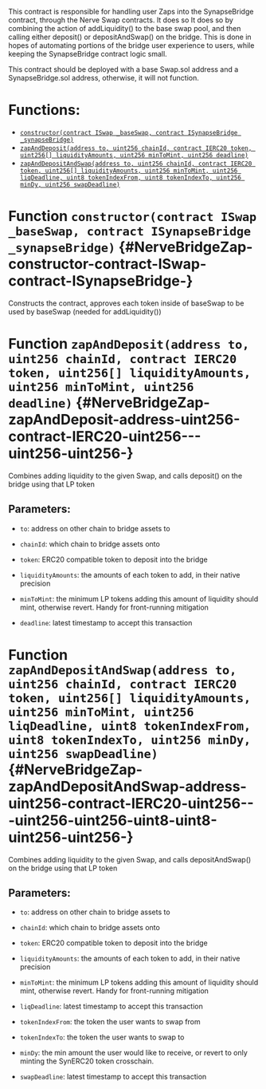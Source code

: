 This contract is responsible for handling user Zaps into the SynapseBridge contract, through the Nerve Swap contracts. It does so
It does so by combining the action of addLiquidity() to the base swap pool, and then calling either deposit() or depositAndSwap() on the bridge.
This is done in hopes of automating portions of the bridge user experience to users, while keeping the SynapseBridge contract logic small.



This contract should be deployed with a base Swap.sol address and a SynapseBridge.sol address, otherwise, it will not function.

# Functions:
- [`constructor(contract ISwap _baseSwap, contract ISynapseBridge _synapseBridge)`](#NerveBridgeZap-constructor-contract-ISwap-contract-ISynapseBridge-)
- [`zapAndDeposit(address to, uint256 chainId, contract IERC20 token, uint256[] liquidityAmounts, uint256 minToMint, uint256 deadline)`](#NerveBridgeZap-zapAndDeposit-address-uint256-contract-IERC20-uint256---uint256-uint256-)
- [`zapAndDepositAndSwap(address to, uint256 chainId, contract IERC20 token, uint256[] liquidityAmounts, uint256 minToMint, uint256 liqDeadline, uint8 tokenIndexFrom, uint8 tokenIndexTo, uint256 minDy, uint256 swapDeadline)`](#NerveBridgeZap-zapAndDepositAndSwap-address-uint256-contract-IERC20-uint256---uint256-uint256-uint8-uint8-uint256-uint256-)


# Function `constructor(contract ISwap _baseSwap, contract ISynapseBridge _synapseBridge)` {#NerveBridgeZap-constructor-contract-ISwap-contract-ISynapseBridge-}
Constructs the contract, approves each token inside of baseSwap to be used by baseSwap (needed for addLiquidity())

# Function `zapAndDeposit(address to, uint256 chainId, contract IERC20 token, uint256[] liquidityAmounts, uint256 minToMint, uint256 deadline)` {#NerveBridgeZap-zapAndDeposit-address-uint256-contract-IERC20-uint256---uint256-uint256-}
Combines adding liquidity to the given Swap, and calls deposit() on the bridge using that LP token


## Parameters:
- `to`: address on other chain to bridge assets to

- `chainId`: which chain to bridge assets onto

- `token`: ERC20 compatible token to deposit into the bridge

- `liquidityAmounts`: the amounts of each token to add, in their native precision

- `minToMint`: the minimum LP tokens adding this amount of liquidity
should mint, otherwise revert. Handy for front-running mitigation

- `deadline`: latest timestamp to accept this transaction

# Function `zapAndDepositAndSwap(address to, uint256 chainId, contract IERC20 token, uint256[] liquidityAmounts, uint256 minToMint, uint256 liqDeadline, uint8 tokenIndexFrom, uint8 tokenIndexTo, uint256 minDy, uint256 swapDeadline)` {#NerveBridgeZap-zapAndDepositAndSwap-address-uint256-contract-IERC20-uint256---uint256-uint256-uint8-uint8-uint256-uint256-}
Combines adding liquidity to the given Swap, and calls depositAndSwap() on the bridge using that LP token


## Parameters:
- `to`: address on other chain to bridge assets to

- `chainId`: which chain to bridge assets onto

- `token`: ERC20 compatible token to deposit into the bridge

- `liquidityAmounts`: the amounts of each token to add, in their native precision

- `minToMint`: the minimum LP tokens adding this amount of liquidity
should mint, otherwise revert. Handy for front-running mitigation

- `liqDeadline`: latest timestamp to accept this transaction

- `tokenIndexFrom`: the token the user wants to swap from

- `tokenIndexTo`: the token the user wants to swap to

- `minDy`: the min amount the user would like to receive, or revert to only minting the SynERC20 token crosschain.

- `swapDeadline`: latest timestamp to accept this transaction


